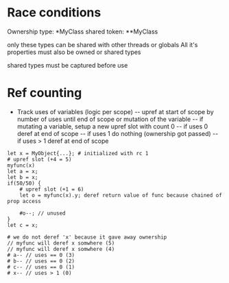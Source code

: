 
# Race conditions

Ownership type: *MyClass
shared token: **MyClass

only these types can be shared with other threads or globals
All it's properties must also be owned or shared types

shared types must be captured before use


# Ref counting

- Track uses of variables (logic per scope)
-- upref at start of scope by number of uses until end of scope or mutation of the variable
-- if mutating a variable, setup a new upref slot with count 0
-- if uses 0 deref at end of scope
-- if uses 1 do nothing (ownership got passed)
-- if uses > 1 deref at end of scope

```
let x = MyObject{...}; # initialized with rc 1
# upref slot (+4 = 5)
myfunc(x)
let a = x;
let b = x;
if(50/50) {
	# upref slot (+1 = 6)
	let o = myfunc(x).y; deref return value of func because chained of prop access

	#o--; // unused
}
let c = x;

# we do not deref 'x' because it gave away ownership
// myfunc will deref x somwhere (5)
// myfunc will deref x somwhere (4)
# a-- // uses == 0 (3)
# b-- // uses == 0 (2)
# c-- // uses == 0 (1)
# x-- // uses > 1 (0)
```
